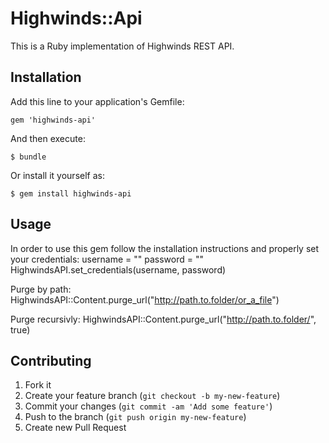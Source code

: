 # Highwinds::Api

This is a Ruby implementation of Highwinds REST API.

## Installation

Add this line to your application's Gemfile:

    gem 'highwinds-api'

And then execute:

    $ bundle

Or install it yourself as:

    $ gem install highwinds-api

## Usage

In order to use this gem follow the installation instructions and properly set your credentials:
  	username = "<Your username>"
  	password = "<Your password>"
	HighwindsAPI.set_credentials(username, password)

Purge by path:
	HighwindsAPI::Content.purge_url("http://path.to.folder/or_a_file")

Purge recursivly:
	HighwindsAPI::Content.purge_url("http://path.to.folder/", true)

## Contributing

1. Fork it
2. Create your feature branch (`git checkout -b my-new-feature`)
3. Commit your changes (`git commit -am 'Add some feature'`)
4. Push to the branch (`git push origin my-new-feature`)
5. Create new Pull Request
